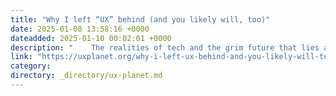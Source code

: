 ```yaml
---
title: "Why I left “UX” behind (and you likely will, too)"
date: 2025-01-08 13:58:16 +0000
dateadded: 2025-01-10 00:02:01 +0000
description: "    The realities of tech and the grim future that lies ahead  Continue reading on UX Planet »  "
link: "https://uxplanet.org/why-i-left-ux-behind-and-you-likely-will-too-c5c6a7f64515?source=rss----819cc2aaeee0---4"
category:
directory: _directory/ux-planet.md
---
```

